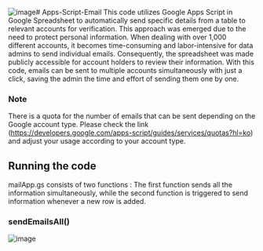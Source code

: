 ![image](https://github.com/DaeSikWoo/Apps-Script-Email/assets/35883117/7b8a1e00-c7da-4cc1-88e0-dc50f69bfa39)# Apps-Script-Email
This code utilizes Google Apps Script in Google Spreadsheet to automatically send specific details from a table to relevant accounts for verification. This approach was emerged due to the need to protect personal information. When dealing with over 1,000 different accounts, it becomes time-consuming and labor-intensive for data admins to send individual emails. Consequently, the spreadsheet was made publicly accessible for account holders to review their information. With this code, emails can be sent to multiple accounts simultaneously with just a click, saving the admin the time and effort of sending them one by one.

### Note
There is a quota for the number of emails that can be sent depending on the Google account type. Please check the link (https://developers.google.com/apps-script/guides/services/quotas?hl=ko) and adjust your usage according to your account type.

## Running the code
mailApp.gs consists of two functions : The first function sends all the information simultaneously, while the second function is triggered to send information whenever a new row is added.

### sendEmailsAll()

![image](https://github.com/DaeSikWoo/Apps-Script-Email/assets/35883117/e7df57bb-df8c-4481-a921-9c47cf9f00fe)



 

